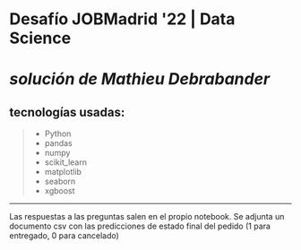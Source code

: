 # **Desafío JOBMadrid '22 | Data Science**
# **_solución de Mathieu Debrabander_**
## tecnologías usadas:
> - Python
> - pandas
> - numpy
> - scikit_learn
> - matplotlib
> - seaborn
> - xgboost
***
Las respuestas a las preguntas salen en el propio notebook.
Se adjunta un documento csv con las predicciones de estado final del pedido (1 para entregado, 0 para cancelado)

